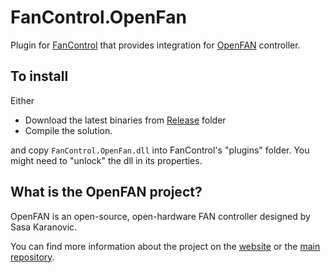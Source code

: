 # FanControl.OpenFan

Plugin for [FanControl](https://github.com/Rem0o/FanControl.Releases) that provides integration for [OpenFAN](https://github.com/SasaKaranovic/OpenFanController) controller.

## To install

Either
* Download the latest binaries from [Release](Release) folder
* Compile the solution.

and copy `FanControl.OpenFan.dll` into FanControl's "plugins" folder.
You might need to "unlock" the dll in its properties.

## What is the OpenFAN project?

OpenFAN is an open-source, open-hardware FAN controller designed by Sasa Karanovic.

You can find more information about the project on the [website](https://sasakaranovic.com/projects/openfan-controller/) or the [main repository](https://github.com/SasaKaranovic/OpenFanController).

